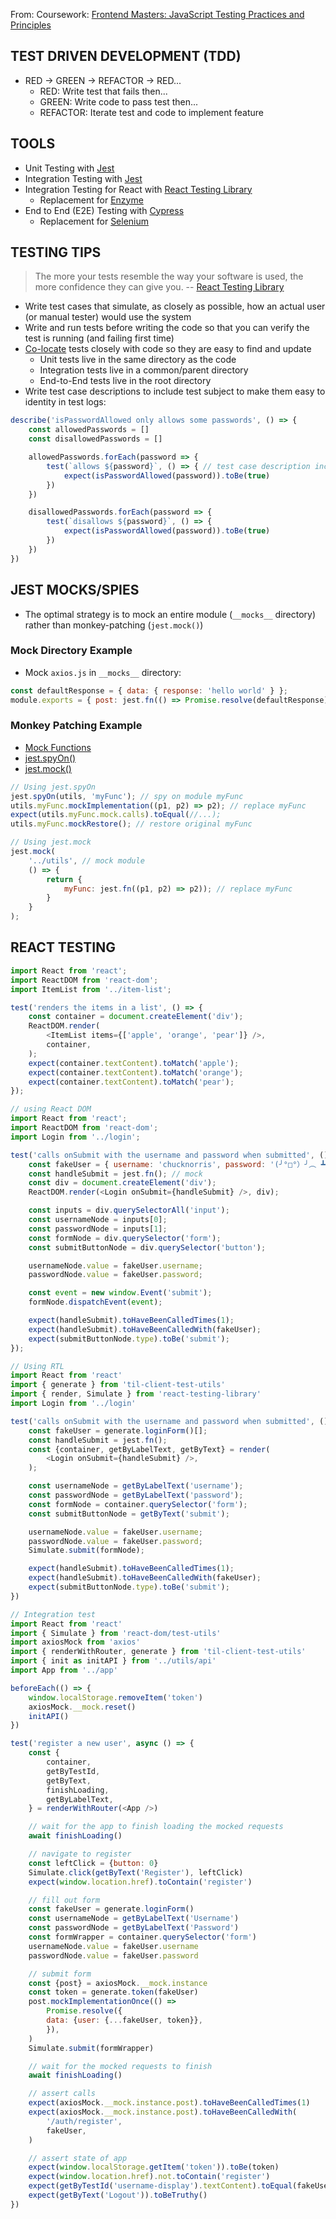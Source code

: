 From: Coursework: [Frontend Masters: JavaScript Testing Practices and Principles](https://github.com/adamcrowe/course-testing-javascript)

## TEST DRIVEN DEVELOPMENT (TDD)
* RED -> GREEN -> REFACTOR -> RED...
	* RED: Write test that fails then...
	* GREEN: Write code to pass test then...
	* REFACTOR: Iterate test and code to implement feature

## TOOLS
* Unit Testing with [Jest](https://jestjs.io)
* Integration Testing with [Jest](https://jestjs.io)
* Integration Testing for React with [React Testing Library](https://testing-library.com/react)
	* Replacement for [Enzyme](https://enzymejs.github.io/enzyme)
* End to End (E2E) Testing with [Cypress](https://www.cypress.io)
	* Replacement for [Selenium](https://www.selenium.dev)

## TESTING TIPS
> The more your tests resemble the way your software is used, the more confidence they can give you. -- [React Testing Library](https://testing-library.com)
* Write test cases that simulate, as closely as possible, how an actual user (or manual tester) would use the system
* Write and run tests before writing the code so that you can verify the test is running (and failing first time)
* [Co-locate](https://kentcdodds.com/blog/colocation) tests closely with code so they are easy to find and update
	* Unit tests live in the same directory as the code
	* Integration tests live in a common/parent directory
	* End-to-End tests live in the root directory
* Write test case descriptions to include test subject to make them easy to identity in test logs:

```javascript
describe('isPasswordAllowed only allows some passwords', () => {
	const allowedPasswords = []
	const disallowedPasswords = []

	allowedPasswords.forEach(password => {
		test(`allows ${password}`, () => { // test case description includes test subject (password)
			expect(isPasswordAllowed(password)).toBe(true)
		})
	})

	disallowedPasswords.forEach(password => {
		test(`disallows ${password}`, () => {
			expect(isPasswordAllowed(password)).toBe(true)
		})
	})
})
```

## JEST MOCKS/SPIES
* The optimal strategy is to mock an entire module (`__mocks__` directory) rather than monkey-patching (`jest.mock()`)

### Mock Directory Example
* Mock `axios.js` in `__mocks__` directory:

```javascript
const defaultResponse = { data: { response: 'hello world' } };
module.exports = { post: jest.fn(() => Promise.resolve(defaultResponse)) };
```

### Monkey Patching Example
* [Mock Functions](https://jestjs.io/docs/en/mock-function-api)
* [jest.spyOn()](https://jestjs.io/docs/en/jest-object#jestspyonobject-methodname)
* [jest.mock()](https://jestjs.io/docs/en/jest-object#jestmockmodulename-factory-options)

```javascript
// Using jest.spyOn
jest.spyOn(utils, 'myFunc'); // spy on module myFunc
utils.myFunc.mockImplementation((p1, p2) => p2); // replace myFunc
expect(utils.myFunc.mock.calls).toEqual(//...);
utils.myFunc.mockRestore(); // restore original myFunc
```

```javascript
// Using jest.mock
jest.mock(
	'../utils', // mock module
	() => {
		return {
			myFunc: jest.fn((p1, p2) => p2)); // replace myFunc
		}
	}
);
```

## REACT TESTING
```javascript
import React from 'react';
import ReactDOM from 'react-dom';
import ItemList from '../item-list';

test('renders the items in a list', () => {
	const container = document.createElement('div');
	ReactDOM.render(
		<ItemList items={['apple', 'orange', 'pear']} />,
		container,
	);
	expect(container.textContent).toMatch('apple');
	expect(container.textContent).toMatch('orange');
	expect(container.textContent).toMatch('pear');
});
```

```javascript
// using React DOM
import React from 'react';
import ReactDOM from 'react-dom';
import Login from '../login';

test('calls onSubmit with the username and password when submitted', () => {
	const fakeUser = { username: 'chucknorris', password: '(╯°□°）╯︵ ┻━┻' }
	const handleSubmit = jest.fn(); // mock
	const div = document.createElement('div');
	ReactDOM.render(<Login onSubmit={handleSubmit} />, div);

	const inputs = div.querySelectorAll('input');
	const usernameNode = inputs[0];
	const passwordNode = inputs[1];
	const formNode = div.querySelector('form');
	const submitButtonNode = div.querySelector('button');

	usernameNode.value = fakeUser.username;
	passwordNode.value = fakeUser.password;

	const event = new window.Event('submit');
	formNode.dispatchEvent(event);

	expect(handleSubmit).toHaveBeenCalledTimes(1);
	expect(handleSubmit).toHaveBeenCalledWith(fakeUser);
	expect(submitButtonNode.type).toBe('submit');
});
```

```javascript
// Using RTL
import React from 'react'
import { generate } from 'til-client-test-utils'
import { render, Simulate } from 'react-testing-library'
import Login from '../login'

test('calls onSubmit with the username and password when submitted', () => {
	const fakeUser = generate.loginForm()[];
	const handleSubmit = jest.fn();
	const {container, getByLabelText, getByText} = render(
		<Login onSubmit={handleSubmit} />,
	);

	const usernameNode = getByLabelText('username');
	const passwordNode = getByLabelText('password');
	const formNode = container.querySelector('form');
	const submitButtonNode = getByText('submit');

	usernameNode.value = fakeUser.username;
	passwordNode.value = fakeUser.password;
	Simulate.submit(formNode);

	expect(handleSubmit).toHaveBeenCalledTimes(1);
	expect(handleSubmit).toHaveBeenCalledWith(fakeUser);
	expect(submitButtonNode.type).toBe('submit');
})
```

```javascript
// Integration test
import React from 'react'
import { Simulate } from 'react-dom/test-utils'
import axiosMock from 'axios'
import { renderWithRouter, generate } from 'til-client-test-utils'
import { init as initAPI } from '../utils/api'
import App from '../app'

beforeEach(() => {
	window.localStorage.removeItem('token')
	axiosMock.__mock.reset()
	initAPI()
})

test('register a new user', async () => {
	const {
		container,
		getByTestId,
		getByText,
		finishLoading,
		getByLabelText,
	} = renderWithRouter(<App />)

	// wait for the app to finish loading the mocked requests
	await finishLoading()

	// navigate to register
	const leftClick = {button: 0}
	Simulate.click(getByText('Register'), leftClick)
	expect(window.location.href).toContain('register')

	// fill out form
	const fakeUser = generate.loginForm()
	const usernameNode = getByLabelText('Username')
	const passwordNode = getByLabelText('Password')
	const formWrapper = container.querySelector('form')
	usernameNode.value = fakeUser.username
	passwordNode.value = fakeUser.password

	// submit form
	const {post} = axiosMock.__mock.instance
	const token = generate.token(fakeUser)
	post.mockImplementationOnce(() =>
		Promise.resolve({
		data: {user: {...fakeUser, token}},
		}),
	)
	Simulate.submit(formWrapper)

	// wait for the mocked requests to finish
	await finishLoading()

	// assert calls
	expect(axiosMock.__mock.instance.post).toHaveBeenCalledTimes(1)
	expect(axiosMock.__mock.instance.post).toHaveBeenCalledWith(
		'/auth/register',
		fakeUser,
	)

	// assert state of app
	expect(window.localStorage.getItem('token')).toBe(token)
	expect(window.location.href).not.toContain('register')
	expect(getByTestId('username-display').textContent).toEqual(fakeUser.username)
	expect(getByText('Logout')).toBeTruthy()
})